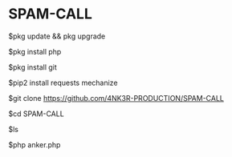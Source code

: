 # SPAM-CALL
$pkg update && pkg upgrade

$pkg install php

$pkg install git

$pip2 install requests mechanize

$git clone https://github.com/4NK3R-PRODUCTION/SPAM-CALL

$cd SPAM-CALL

$ls

$php anker.php
